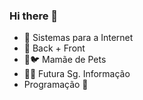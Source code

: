 ### Hi there 👋

- 👾 Sistemas para a Internet
- 🤍 Back + Front
- 🐶🐦 Mamãe de Pets
- 👩‍💻 Futura Sg. Informação
- Programação 💜
